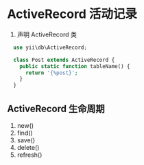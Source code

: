 # ActiveRecord 活动记录

1. 声明 ActiveRecord 类
```php
  use yii\db\ActiveRecord;

  class Post extends ActiveRecord {
    public static function tableName() {
      return '{%post}';
    }
  }

```



## ActiveRecord 生命周期
1. new()
2. find()
3. save()
4. delete()
5. refresh()